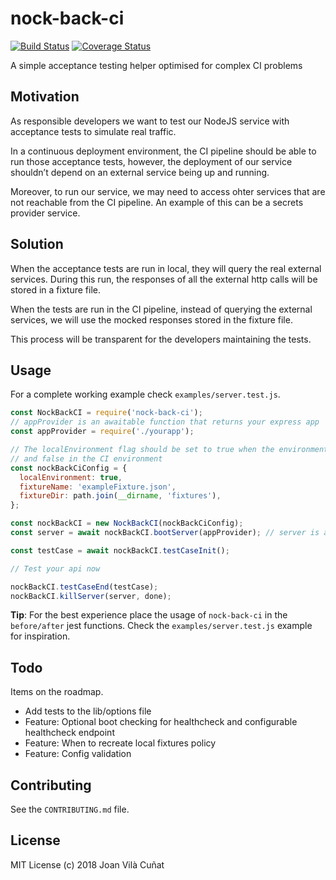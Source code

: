 # nock-back-ci

[![Build Status](https://travis-ci.org/joanvila/nock-back-ci.svg?branch=master)](https://travis-ci.org/joanvila/nock-back-ci)
[![Coverage Status](https://coveralls.io/repos/github/joanvila/nock-back-ci/badge.svg?branch=master)](https://coveralls.io/github/joanvila/nock-back-ci?branch=master)

A simple acceptance testing helper optimised for complex CI problems

## Motivation

As responsible developers we want to test our NodeJS service with acceptance tests to simulate real traffic.

In a continuous deployment environment, the CI pipeline should be able to run those acceptance tests,
however, the deployment of our service shouldn’t depend on an external service being up and running.

Moreover, to run our service, we may need to access ohter services that are not reachable from the CI pipeline.
An example of this can be a secrets provider service.

## Solution

When the acceptance tests are run in local, they will query the real external services. During this run,
the responses of all the external http calls will be stored in a fixture file.

When the tests are run in the CI pipeline, instead of querying the external services,
we will use the mocked responses stored in the fixture file.

This process will be transparent for the developers maintaining the tests.

## Usage

For a complete working example check `examples/server.test.js`.

```javascript
const NockBackCI = require('nock-back-ci');
// appProvider is an awaitable function that returns your express app
const appProvider = require('./yourapp');

// The localEnvironment flag should be set to true when the environment is local
// and false in the CI environment
const nockBackCiConfig = {
  localEnvironment: true,
  fixtureName: 'exampleFixture.json',
  fixtureDir: path.join(__dirname, 'fixtures'),
};

const nockBackCI = new NockBackCI(nockBackCiConfig);
const server = await nockBackCI.bootServer(appProvider); // server is an instance of supertest request

const testCase = await nockBackCI.testCaseInit();

// Test your api now

nockBackCI.testCaseEnd(testCase);
nockBackCI.killServer(server, done);
```

**Tip**: For the best experience place the usage of `nock-back-ci` in the `before/after` jest functions.
Check the `examples/server.test.js` example for inspiration.

## Todo

Items on the roadmap.

- Add tests to the lib/options file
- Feature: Optional boot checking for healthcheck and configurable healthcheck endpoint
- Feature: When to recreate local fixtures policy
- Feature: Config validation

## Contributing

See the `CONTRIBUTING.md` file.

## License

MIT License (c) 2018 Joan Vilà Cuñat